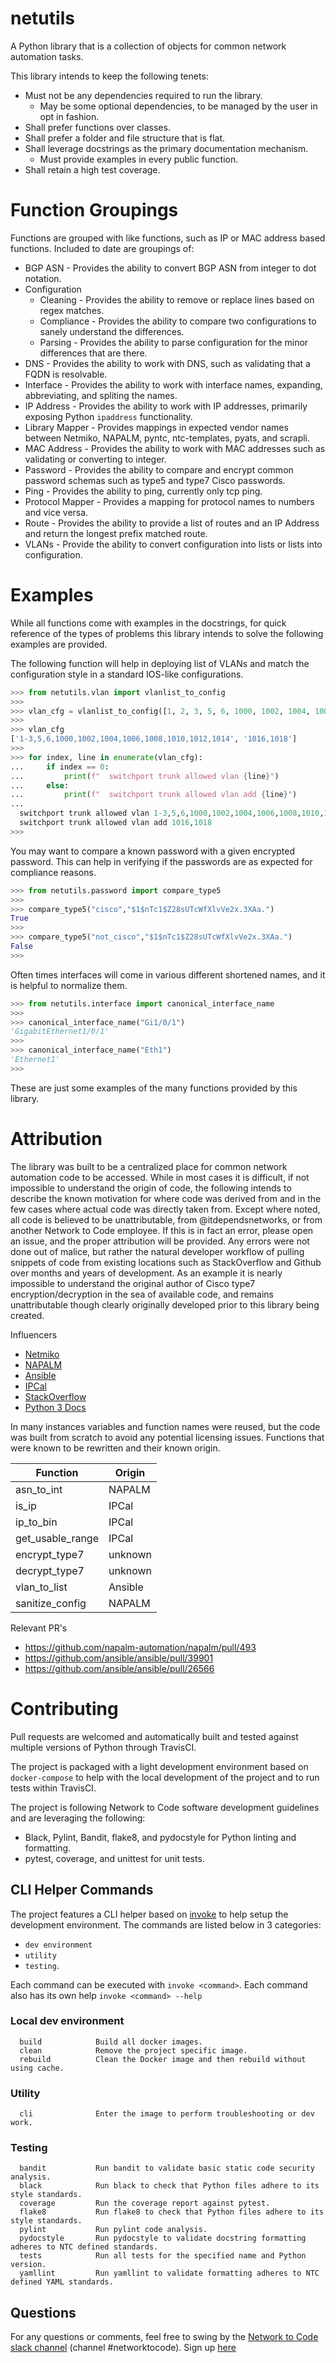 # netutils

A Python library that is a collection of objects for common network automation tasks.

This library intends to keep the following tenets:

* Must not be any dependencies required to run the library.
  * May be some optional dependencies, to be managed by the user in opt in fashion.
* Shall prefer functions over classes.
* Shall prefer a folder and file structure that is flat.
* Shall leverage docstrings as the primary documentation mechanism.
  * Must provide examples in every public function.
* Shall retain a high test coverage.

# Function Groupings

Functions are grouped with like functions, such as IP or MAC address based functions. Included to date are groupings of:

* BGP ASN - Provides the ability to convert BGP ASN from integer to dot notation.
* Configuration
  * Cleaning - Provides the ability to remove or replace lines based on regex matches.
  * Compliance - Provides the ability to compare two configurations to sanely understand the differences.
  * Parsing - Provides the ability to parse configuration for the minor differences that are there.
* DNS - Provides the ability to work with DNS, such as validating that a FQDN is resolvable.
* Interface - Provides the ability to work with interface names, expanding, abbreviating, and spliting the names.
* IP Address - Provides the ability to work with IP addresses, primarily exposing Python `ipaddress` functionality.
* Library Mapper - Provides mappings in expected vendor names between Netmiko, NAPALM, pyntc, ntc-templates, pyats, and scrapli.
* MAC Address - Provides the ability to work with MAC addresses such as validating or converting to integer.
* Password - Provides the ability to compare and encrypt common password schemas such as type5 and type7 Cisco passwords.
* Ping - Provides the ability to ping, currently only tcp ping.
* Protocol Mapper - Provides a mapping for protocol names to numbers and vice versa.
* Route - Provides the ability to provide a list of routes and an IP Address and return the longest prefix matched route.
* VLANs - Provide the ability to convert configuration into lists or lists into configuration.

# Examples

While all functions come with examples in the docstrings, for quick reference of the types of problems this library intends to 
solve the following examples are provided.

The following function will help in deploying list of VLANs and match the configuration style in a standard IOS-like configurations.

```python
>>> from netutils.vlan import vlanlist_to_config
>>>
>>> vlan_cfg = vlanlist_to_config([1, 2, 3, 5, 6, 1000, 1002, 1004, 1006, 1008, 1010, 1012, 1014, 1016, 1018])
>>>
>>> vlan_cfg
['1-3,5,6,1000,1002,1004,1006,1008,1010,1012,1014', '1016,1018']
>>>
>>> for index, line in enumerate(vlan_cfg):
...     if index == 0:
...         print(f"  switchport trunk allowed vlan {line}")
...     else:
...         print(f"  switchport trunk allowed vlan add {line}")
... 
  switchport trunk allowed vlan 1-3,5,6,1000,1002,1004,1006,1008,1010,1012,1014
  switchport trunk allowed vlan add 1016,1018
>>> 
```

You may want to compare a known password with a given encrypted password. This can help in verifying if the
passwords are as expected for compliance reasons.

```python
>>> from netutils.password import compare_type5
>>>
>>> compare_type5("cisco","$1$nTc1$Z28sUTcWfXlvVe2x.3XAa.")
True
>>>
>>> compare_type5("not_cisco","$1$nTc1$Z28sUTcWfXlvVe2x.3XAa.")
False
>>>
```

Often times interfaces will come in various different shortened names, and it is helpful to normalize them.

```python
>>> from netutils.interface import canonical_interface_name
>>>
>>> canonical_interface_name("Gi1/0/1")
'GigabitEthernet1/0/1'
>>>
>>> canonical_interface_name("Eth1")
'Ethernet1'
>>>
```

These are just some examples of the many functions provided by this library.

# Attribution

The library was built to be a centralized place for common network automation code to be accessed. While in most cases it is
difficult, if not impossible to understand the origin of code, the following intends to describe the known motivation for where
code was derived from and in the few cases where actual code was directly taken from. Except where noted, all code is believed to
be unattributable, from @itdependsnetworks, or from another Network to Code employee. If this is in fact an error, please open an
issue, and the proper attribution will be provided. Any errors were not done out of malice, but rather the natural developer
workflow of pulling snippets of code from existing locations such as StackOverflow and Github over months and years of development.
As an example it is nearly impossible to understand the original author of Cisco type7 encryption/decryption in the sea of
available code, and remains unattributable though clearly originally developed prior to this library being created.

Influencers
* [Netmiko](https://github.com/ktbyers/netmiko)
* [NAPALM](https://github.com/napalm-automation/napalm)
* [Ansible](https://github.com/ansible/ansible)
* [IPCal](https://github.com/ammyblabla/ipcal)
* [StackOverflow](https://stackoverflow.com/)
* [Python 3 Docs](https://docs.python.org/3/library/)

In many instances variables and function names were reused, but the code was built from scratch to avoid any potential licensing
issues. Functions that were known to be rewritten and their known origin.

| Function | Origin |
| -------- | ------ |
| asn_to_int | NAPALM | 
| is_ip | IPCal | 
| ip_to_bin | IPCal |
| get_usable_range | IPCal |
| encrypt_type7 | unknown |
| decrypt_type7 | unknown |
| vlan_to_list | Ansible |
| sanitize_config | NAPALM |

Relevant PR's
* https://github.com/napalm-automation/napalm/pull/493
* https://github.com/ansible/ansible/pull/39901
* https://github.com/ansible/ansible/pull/26566


# Contributing

Pull requests are welcomed and automatically built and tested against multiple versions of Python through TravisCI.

The project is packaged with a light development environment based on `docker-compose` to help with the local development of the project and to run tests within TravisCI.

The project is following Network to Code software development guidelines and are leveraging the following:
- Black, Pylint, Bandit, flake8, and pydocstyle for Python linting and formatting.
- pytest, coverage, and unittest for unit tests.

## CLI Helper Commands

The project features a CLI helper based on [invoke](http://www.pyinvoke.org/) to help setup the development environment. The commands are listed below in 3 categories:
- `dev environment`
- `utility`
- `testing`. 

Each command can be executed with `invoke <command>`. Each command also has its own help `invoke <command> --help`

### Local dev environment

```
  build            Build all docker images.
  clean            Remove the project specific image.
  rebuild          Clean the Docker image and then rebuild without using cache.
```

### Utility 

```
  cli              Enter the image to perform troubleshooting or dev work.
```

### Testing 

```
  bandit           Run bandit to validate basic static code security analysis.
  black            Run black to check that Python files adhere to its style standards.
  coverage         Run the coverage report against pytest.
  flake8           Run flake8 to check that Python files adhere to its style standards.
  pylint           Run pylint code analysis.
  pydocstyle       Run pydocstyle to validate docstring formatting adheres to NTC defined standards.
  tests            Run all tests for the specified name and Python version.
  yamllint         Run yamllint to validate formatting adheres to NTC defined YAML standards.
```

## Questions

For any questions or comments, feel free to swing by the [Network to Code slack channel](https://networktocode.slack.com/) (channel #networktocode).
Sign up [here](http://slack.networktocode.com/)

